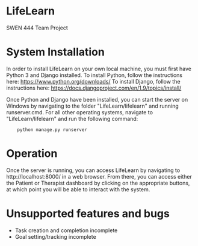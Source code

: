 # LifeLearn
SWEN 444 Team Project

# System Installation

In order to install LifeLearn on your own local machine, you must first have Python 3 and Django installed.
  To install Python, follow the instructions here: https://www.python.org/downloads/
  To install Django, follow the instructions here: https://docs.djangoproject.com/en/1.9/topics/install/

Once Python and Django have been installed, you can start the server on Windows by navigating to the folder "LifeLearn/lifelearn" and running runserver.cmd. For all other operating systems, navigate to "LifeLearn/lifelearn" and run the following command:
```shell
	python manage.py runserver
```

# Operation
Once the server is running, you can access LifeLearn by navigating to http://localhost:8000/ in a web browser. From there, you can access either the Patient or Therapist dashboard by clicking on the appropriate buttons, at which point you will be able to interact with the system.

# Unsupported features and bugs

- Task creation and completion incomplete
- Goal setting/tracking incomplete
